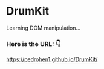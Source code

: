 
# DrumKit
Learning DOM manipulation...
### Here is the URL: 👇
https://pedrohen1.github.io/DrumKit/
